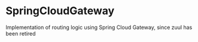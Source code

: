 # SpringCloudGateway
Implementation of routing logic using Spring Cloud Gateway, since zuul has been retired
